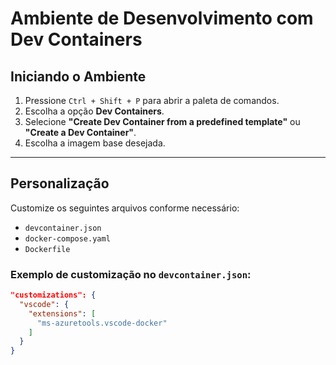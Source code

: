 # Ambiente de Desenvolvimento com Dev Containers

## Iniciando o Ambiente

1. Pressione `Ctrl + Shift + P` para abrir a paleta de comandos.
2. Escolha a opção **Dev Containers**.
3. Selecione **"Create Dev Container from a predefined template"** ou **"Create a Dev Container"**.
4. Escolha a imagem base desejada.

---

## Personalização

Customize os seguintes arquivos conforme necessário:

- `devcontainer.json`
- `docker-compose.yaml`
- `Dockerfile`

### Exemplo de customização no `devcontainer.json`:

```json
"customizations": {
  "vscode": {
    "extensions": [
      "ms-azuretools.vscode-docker"
    ]
  }
}
